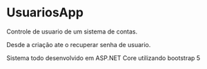 # UsuariosApp
Controle de usuario de um sistema de contas.

Desde a criação ate o recuperar senha de usuario.

Sistema todo desenvolvido em ASP.NET Core utilizando bootstrap 5
